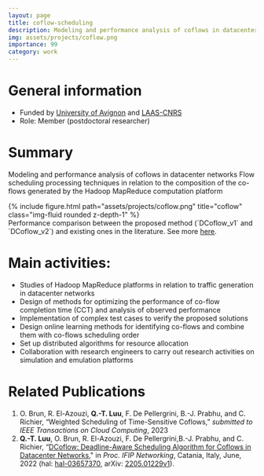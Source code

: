 ```yaml
---
layout: page
title: coflow-scheduling
description: Modeling and performance analysis of coflows in datacenter networks
img: assets/projects/coflow.png
importance: 99
category: work
---
```


# General information
- Funded by [University of Avignon](https://lia.univ-avignon.fr/) and [LAAS-CNRS](https://laas.fr/)
- Role: Member (postdoctoral researcher)

# Summary
Modeling and performance analysis of coflows in datacenter networks
Flow scheduling processing techniques in relation to the composition of the co-flows generated by the
Hadoop MapReduce computation platform

<div class="row">
    <div class="col-sm mt-3 mt-md-0">
        {% include figure.html path="assets/projects/coflow.png" title="coflow" class="img-fluid rounded z-depth-1" %}
    </div>
</div>
<div class="caption">
    Performance comparison between the proposed method (`DCoflow_v1` and `DCoflow_v2`) and existing ones in the literature. See more <a href="https://ieeexplore.ieee.org/document/9829789">here</a>.
</div>

# Main activities:
- Studies of Hadoop MapReduce platforms in relation to traffic generation in datacenter networks
- Design of methods for optimizing the performance of co-flow completion time (CCT) and analysis of observed performance
- Implementation of complex test cases to verify the proposed solutions
- Design online learning methods for identifying co-flows and combine them with co-flows scheduling order
- Set up distributed algorithms for resource allocation
- Collaboration with research engineers to carry out research activities on simulation and emulation platforms

# Related Publications
1. O. Brun, R. El-Azouzi, **Q.-T. Luu**, F. De Pellergrini, B.-J. Prabhu, and C. Richier, 
“Weighted Scheduling of Time-Sensitive Coflows,” 
*submitted to IEEE Transactions on Cloud Computing*, 2023
1. **Q.-T. Luu**, O. Brun, R. El-Azouzi, F. De Pellergrini,B.-J. Prabhu, and C. Richier, 
“[DCoflow: Deadline-Aware Scheduling Algorithm for Coflows in Datacenter Networks](https://ieeexplore.ieee.org/document/9829789)," 
in *Proc. IFIP Networking*, Catania, Italy, June, 2022
(hal: [hal-03657370](https://hal.archives-ouvertes.fr/hal-03657370), 
arXiv: [2205.01229v1](https://arxiv.org/abs/2205.01229)).

